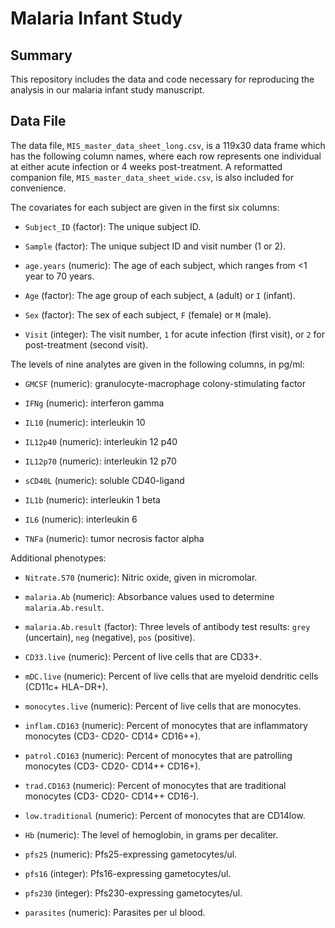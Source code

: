 # Malaria Infant Study

## Summary

This repository includes the data and code necessary for reproducing the analysis in our malaria infant study manuscript.

## Data File

The data file, `MIS_master_data_sheet_long.csv`, is a 119x30 data frame which has the following column names, where each row represents one individual at either acute infection or 4 weeks post-treatment. A reformatted companion file, `MIS_master_data_sheet_wide.csv`, is also included for convenience.

The covariates for each subject are given in the first six columns:

- `Subject_ID` (factor): The unique subject ID.

- `Sample` (factor): The unique subject ID and visit number (1 or 2).

- `age.years` (numeric): The age of each subject, which ranges from <1 year to 70 years.

- `Age` (factor): The age group of each subject, `A` (adult) or `I` (infant).

- `Sex` (factor): The sex of each subject, `F` (female) or `M` (male).

- `Visit` (integer): The visit number, `1` for acute infection (first visit), or `2` for post-treatment (second visit).

The levels of nine analytes are given in the following columns, in pg/ml:

- `GMCSF` (numeric): granulocyte-macrophage colony-stimulating factor

- `IFNg` (numeric): interferon gamma

- `IL10` (numeric): interleukin 10

- `IL12p40` (numeric): interleukin 12 p40

- `IL12p70` (numeric): interleukin 12 p70

- `sCD40L` (numeric): soluble CD40-ligand 

- `IL1b` (numeric): interleukin 1 beta

- `IL6` (numeric): interleukin 6

- `TNFa` (numeric): tumor necrosis factor alpha

Additional phenotypes:

- `Nitrate.570` (numeric): Nitric oxide, given in micromolar.

- `malaria.Ab` (numeric): Absorbance values used to determine `malaria.Ab.result`.

- `malaria.Ab.result` (factor): Three levels of antibody test results: `grey` (uncertain), `neg` (negative), `pos` (positive).

- `CD33.live` (numeric): Percent of live cells that are CD33+.

- `mDC.live` (numeric): Percent of live cells that are myeloid dendritic cells (CD11c+ HLA−DR+).

- `monocytes.live` (numeric): Percent of live cells that are monocytes.

- `inflam.CD163` (numeric): Percent of monocytes that are inflammatory monocytes (CD3- CD20- CD14+ CD16++).

- `patrol.CD163` (numeric): Percent of monocytes that are patrolling monocytes (CD3- CD20- CD14++ CD16+).

- `trad.CD163` (numeric): Percent of monocytes that are traditional monocytes (CD3- CD20- CD14++ CD16-).

- `low.traditional` (numeric): Percent of monocytes that are CD14low.

- `Hb` (numeric): The level of hemoglobin, in grams per decaliter.

- `pfs25` (numeric): Pfs25-expressing gametocytes/ul.

- `pfs16` (integer): Pfs16-expressing gametocytes/ul.

- `pfs230` (integer): Pfs230-expressing gametocytes/ul.

- `parasites` (numeric): Parasites per ul blood.
